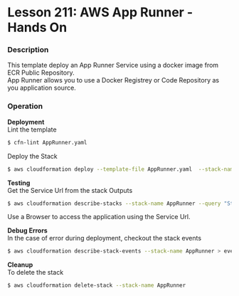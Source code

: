 # Lesson 211: AWS App Runner - Hands On

### Description

This template deploy an App Runner Service using a docker image from ECR Public Repository.  
App Runner allows you to use a Docker Registrey or Code Repository as you application source.

### Operation

**Deployment**  
Lint the template

```bash
$ cfn-lint AppRunner.yaml
```

Deploy the Stack

```bash
$ aws cloudformation deploy --template-file AppRunner.yaml  --stack-name AppRunner
```

**Testing**  
Get the Service Url from the stack Outputs

```bash
$ aws cloudformation describe-stacks --stack-name AppRunner --query "Stacks[0].Outputs" --no-cli-pager
```

Use a Browser to access the application using the Service Url.

**Debug Errors**  
 In the case of error during deployment, checkout the stack events

```bash
$ aws cloudformation describe-stack-events --stack-name AppRunner > events.json
```

**Cleanup**  
To delete the stack

```bash
$ aws cloudformation delete-stack --stack-name AppRunner
```
